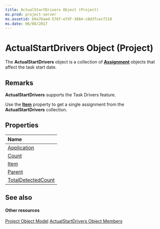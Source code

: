 ```yaml
---
title: ActualStartDrivers Object (Project)
ms.prod: project-server
ms.assetid: b9a76aed-576f-e7df-3884-c8d3fcecf210
ms.date: 06/08/2017
---
```



# ActualStartDrivers Object (Project)

The  **ActualStartDrivers** object is a collection of **[Assignment](assignment-object-project.md)** objects that affect the task start date.


## Remarks

 **ActualStartDrivers** supports the Task Drivers feature.

Use the  **[Item](http://msdn.microsoft.com/library/609846d6-7f73-f6f0-fe4e-067df0802108%28Office.15%29.aspx)** property to get a single assignment from the **ActualStartDrivers** collection.


## Properties



|**Name**|
|:-----|
|[Application](http://msdn.microsoft.com/library/cd23106a-fcf6-7563-a582-af7a02ffa6bc%28Office.15%29.aspx)|
|[Count](http://msdn.microsoft.com/library/57301614-c781-1504-eb99-95ca6a4cdcc6%28Office.15%29.aspx)|
|[Item](http://msdn.microsoft.com/library/609846d6-7f73-f6f0-fe4e-067df0802108%28Office.15%29.aspx)|
|[Parent](http://msdn.microsoft.com/library/d824cf8d-2297-d6cb-f6a4-9c3fd36a7521%28Office.15%29.aspx)|
|[TotalDetectedCount](http://msdn.microsoft.com/library/188d79e3-3a1b-a0ed-e11b-3998334d6a17%28Office.15%29.aspx)|

## See also


#### Other resources


[Project Object Model](http://msdn.microsoft.com/library/900b167b-88ec-ea88-15b7-27bb90c22ac6%28Office.15%29.aspx)
[ActualStartDrivers Object Members](http://msdn.microsoft.com/library/74321d0d-bbde-3f2d-50ee-bfb0c674114c%28Office.15%29.aspx)

